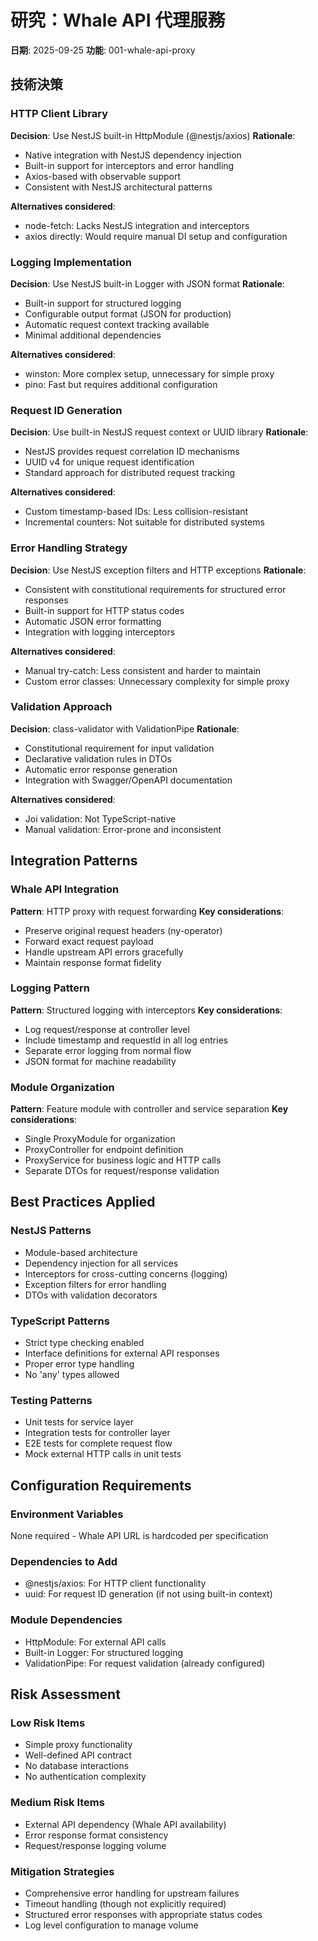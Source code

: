 # 研究：Whale API 代理服務

**日期**: 2025-09-25
**功能**: 001-whale-api-proxy

## 技術決策

### HTTP Client Library
**Decision**: Use NestJS built-in HttpModule (@nestjs/axios)
**Rationale**:
- Native integration with NestJS dependency injection
- Built-in support for interceptors and error handling
- Axios-based with observable support
- Consistent with NestJS architectural patterns

**Alternatives considered**:
- node-fetch: Lacks NestJS integration and interceptors
- axios directly: Would require manual DI setup and configuration

### Logging Implementation
**Decision**: Use NestJS built-in Logger with JSON format
**Rationale**:
- Built-in support for structured logging
- Configurable output format (JSON for production)
- Automatic request context tracking available
- Minimal additional dependencies

**Alternatives considered**:
- winston: More complex setup, unnecessary for simple proxy
- pino: Fast but requires additional configuration

### Request ID Generation
**Decision**: Use built-in NestJS request context or UUID library
**Rationale**:
- NestJS provides request correlation ID mechanisms
- UUID v4 for unique request identification
- Standard approach for distributed request tracking

**Alternatives considered**:
- Custom timestamp-based IDs: Less collision-resistant
- Incremental counters: Not suitable for distributed systems

### Error Handling Strategy
**Decision**: Use NestJS exception filters and HTTP exceptions
**Rationale**:
- Consistent with constitutional requirements for structured error responses
- Built-in support for HTTP status codes
- Automatic JSON error formatting
- Integration with logging interceptors

**Alternatives considered**:
- Manual try-catch: Less consistent and harder to maintain
- Custom error classes: Unnecessary complexity for simple proxy

### Validation Approach
**Decision**: class-validator with ValidationPipe
**Rationale**:
- Constitutional requirement for input validation
- Declarative validation rules in DTOs
- Automatic error response generation
- Integration with Swagger/OpenAPI documentation

**Alternatives considered**:
- Joi validation: Not TypeScript-native
- Manual validation: Error-prone and inconsistent

## Integration Patterns

### Whale API Integration
**Pattern**: HTTP proxy with request forwarding
**Key considerations**:
- Preserve original request headers (ny-operator)
- Forward exact request payload
- Handle upstream API errors gracefully
- Maintain response format fidelity

### Logging Pattern
**Pattern**: Structured logging with interceptors
**Key considerations**:
- Log request/response at controller level
- Include timestamp and requestId in all log entries
- Separate error logging from normal flow
- JSON format for machine readability

### Module Organization
**Pattern**: Feature module with controller and service separation
**Key considerations**:
- Single ProxyModule for organization
- ProxyController for endpoint definition
- ProxyService for business logic and HTTP calls
- Separate DTOs for request/response validation

## Best Practices Applied

### NestJS Patterns
- Module-based architecture
- Dependency injection for all services
- Interceptors for cross-cutting concerns (logging)
- Exception filters for error handling
- DTOs with validation decorators

### TypeScript Patterns
- Strict type checking enabled
- Interface definitions for external API responses
- Proper error type handling
- No 'any' types allowed

### Testing Patterns
- Unit tests for service layer
- Integration tests for controller layer
- E2E tests for complete request flow
- Mock external HTTP calls in unit tests

## Configuration Requirements

### Environment Variables
None required - Whale API URL is hardcoded per specification

### Dependencies to Add
- @nestjs/axios: For HTTP client functionality
- uuid: For request ID generation (if not using built-in context)

### Module Dependencies
- HttpModule: For external API calls
- Built-in Logger: For structured logging
- ValidationPipe: For request validation (already configured)

## Risk Assessment

### Low Risk Items
- Simple proxy functionality
- Well-defined API contract
- No database interactions
- No authentication complexity

### Medium Risk Items
- External API dependency (Whale API availability)
- Error response format consistency
- Request/response logging volume

### Mitigation Strategies
- Comprehensive error handling for upstream failures
- Timeout handling (though not explicitly required)
- Structured error responses with appropriate status codes
- Log level configuration to manage volume